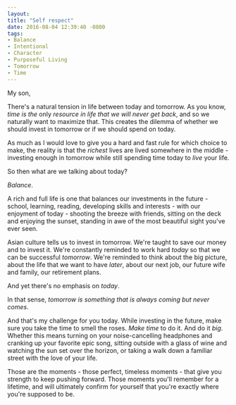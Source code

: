 ```yaml
---
layout:
title: "Self respect"
date: 2016-08-04 12:39:40 -0800
tags:
- Balance
- Intentional
- Character
- Purposeful Living
- Tomorrow
- Time
---
```

My son,

There's a natural tension in life between today and tomorrow. As you know, *time is the* only *resource in life that we will never get back*, and so we naturally want to maximize that. This creates the dilemma of whether we should invest in tomorrow or if we should spend on today.

As much as I would love to give you a hard and fast rule for which choice to make, the reality is that the *richest* lives are lived somewhere in the middle - investing enough in tomorrow while still spending time today to *live* your life.

So then what are we talking about today?

*Balance*.

A rich and full life is one that balances our investments in the future - school, learning, reading, developing skills and interests - with our enjoyment of today - shooting the breeze with friends, sitting on the deck and enjoying the sunset, standing in awe of the most beautiful sight you've ever seen.

Asian culture tells us to invest in tomorrow. We're taught to save our money and to invest it. We're constantly reminded to work hard *today* so that we can be successful *tomorrow*. We're reminded to think about the big picture, about the life that we want to have *later*, about our next job, our future wife and family, our retirement plans.

And yet there's no emphasis on *today*.

In that sense, *tomorrow is something that is always coming but never comes*.

And that's my challenge for you today. While investing in the future, make sure you take the time to smell the roses. *Make time* to do it. And do it *big*. Whether this means turning on your noise-cancelling headphones and cranking up your favorite epic song, sitting outside with a glass of wine and watching the sun set over the horizon, or taking a walk down a familiar street with the love of your life.

Those are the moments - those perfect, timeless moments - that give you strength to keep pushing forward. Those moments you'll remember for a lifetime, and will ultimately confirm for yourself that you're exactly where you're supposed to be.
